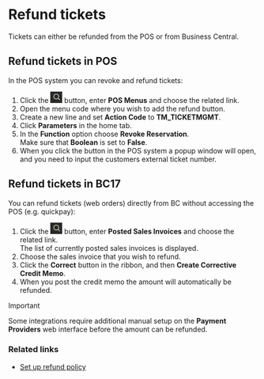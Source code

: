 # Refund tickets

Tickets can either be refunded from the POS or from Business Central.

## Refund tickets in POS

In the POS system you can revoke and refund tickets:  

1. Click the ![Lightbulb that opens the Tell Me feature](../../../images/Icons/Lightbulb_icon.png "Tell Me what you want to do") button, enter **POS Menus** and choose the related link.        
2. Open the menu code where you wish to add the refund button.
3. Create a new line and set **Action Code** to **TM_TICKETMGMT**.
4. Click **Parameters** in the home tab. 
5. In the **Function** option choose **Revoke Reservation**.     
   Make sure that **Boolean** is set to **False**.
6. When you click the button in the POS system a popup window will open, and you need to input the customers external ticket number.

## Refund tickets in BC17

You can refund tickets (web orders) directly from BC without accessing the POS (e.g. quickpay):

1. Click the ![Lightbulb that opens the Tell Me feature](../../../images/Icons/Lightbulb_icon.png "Tell Me what you want to do") button, enter **Posted Sales Invoices** and choose the related link.   
   The list of currently posted sales invoices is displayed.
2. Choose the sales invoice that you wish to refund.
3. Click the **Correct** button in the ribbon, and then **Create Corrective Credit Memo**.
4. When you post the credit memo the amount will automatically be refunded.

> [!IMPORTANT] 
> Some integrations require additional manual setup on the **Payment Providers** web interface before the amount can be refunded.

### Related links

- [Set up refund policy](./SetUpRefundPolicy.md)
